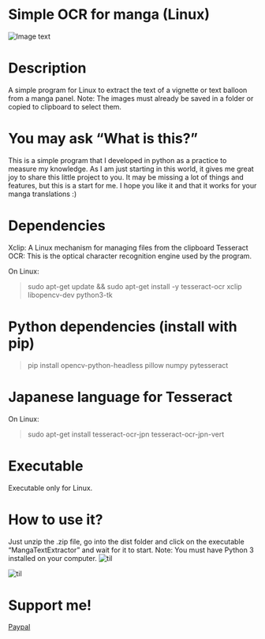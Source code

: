 # Simple OCR for manga (Linux)
![Image text](https://github.com/Yisusdev2005/Simple-OCR-for-Manga/blob/main/captura.png)

# Description
A simple program for Linux to extract the text of a vignette or text balloon from a manga panel.
Note: The images must already be saved in a folder or copied to clipboard to select them.

# You may ask “What is this?”
This is a simple program that I developed in python as a practice to measure my knowledge.
As I am just starting in this world, it gives me great joy to share this little project to you.
It may be missing a lot of things and features, but this is a start for me.
I hope you like it and that it works for your manga translations :)

# Dependencies
Xclip: A Linux mechanism for managing files from the clipboard
Tesseract OCR: This is the optical character recognition engine used by the program.

On Linux: 
> sudo apt-get update && sudo apt-get install -y tesseract-ocr xclip libopencv-dev python3-tk

# Python dependencies (install with pip)
> pip install opencv-python-headless pillow numpy pytesseract

# Japanese language for Tesseract
On Linux: 
> sudo apt-get install tesseract-ocr-jpn tesseract-ocr-jpn-vert 

# Executable
Executable only for Linux.

# How to use it?
Just unzip the .zip file, go into the dist folder and click on the executable “MangaTextExtractor” and wait for it to start.
Note: You must have Python 3 installed on your computer.
![til](https://github.com/Yisusdev2005/Simple-OCR-for-Manga/blob/main/Demostration.gif)  

![til](https://github.com/Yisusdev2005/Simple-OCR-for-Manga/blob/main/Demostration_2.gif)

# Support me!
[Paypal](https://paypal.me/YisusM146?country.x=EC&locale.x=es_XC)
